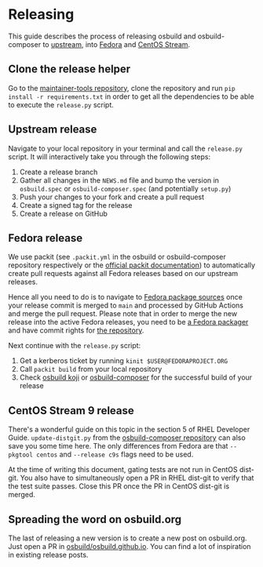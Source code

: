 # Releasing

This guide describes the process of releasing osbuild and osbuild-composer to [upstream][upstream-git], into [Fedora][fedora-distgit] and [CentOS Stream][centos-distgit].

## Clone the release helper

Go to the [maintainer-tools repository][maintainer-tools], clone the repository and run `pip install -r requirements.txt` in order to get all the dependencies to be able to execute the `release.py` script.

## Upstream release

Navigate to your local repository in your terminal and call the `release.py` script. It will interactively take you through the following steps:

1. Create a release branch
2. Gather all changes in the `NEWS.md` file and bump the version in `osbuild.spec` or `osbuild-composer.spec` (and potentially `setup.py`)
3. Push your changes to your fork and create a pull request
4. Create a signed tag for the release
5. Create a release on GitHub

## Fedora release

We use packit (see `.packit.yml` in the osbuild or osbuild-composer repository respectively or the [official packit documentation][packit-dev]) to automatically create pull requests against all Fedora releases based on our upstream releases.

Hence all you need to do is to navigate to [Fedora package sources][src-fedora] once your release commit is merged to `main` and processed by GitHub Actions and merge the pull request. Please note that in order to merge the new release into the active Fedora releases, you need to be [a Fedora packager][new-fedora-packager] and have commit rights for [the repository][fedora-distgit].

Next continue with the `release.py` script:

1. Get a kerberos ticket by running `kinit $USER@FEDORAPROJECT.ORG`
2. Call `packit build` from your local repository
3. Check [osbuild koji][koji] or [osbuild-composer][koji-composer] for the successful build of your release

## CentOS Stream 9 release

There's a wonderful guide on this topic in the section 5 of RHEL Developer Guide. `update-distgit.py` from the [osbuild-composer repository][update-distgit] can also save you some time here. The only differences from Fedora are that `--pkgtool centos` and `--release c9s` flags need to be used.

At the time of writing this document, gating tests are not run in CentOS dist-git. You also have to simultaneously open a PR in RHEL dist-git to verify that the test suite passes. Close this PR once the PR in CentOS dist-git is merged.

## Spreading the word on osbuild.org

The last of releasing a new version is to create a new post on osbuild.org. Just open a PR in [osbuild/osbuild.github.io]. You can find a lot of inspiration in existing release posts.

[upstream-git]: https://github.com/osbuild/osbuild
[fedora-distgit]: https://src.fedoraproject.org/rpms/osbuild
[centos-distgit]: https://gitlab.com/redhat/centos-stream/rpms/osbuild
[maintainer-tools]: https://github.com/osbuild/maintainer-tools
[packit-dev]: https://packit.dev/docs/
[src-fedora]: https://src.fedoraproject.org/rpms/osbuild/pull-requests
[new-fedora-packager]: https://fedoraproject.org/wiki/Join_the_package_collection_maintainers
[osbuild/osbuild.github.io]: https://github.com/osbuild/osbuild.github.io
[koji]: https://koji.fedoraproject.org/koji/packageinfo?packageID=29756
[koji-composer]: https://koji.fedoraproject.org/koji/packageinfo?packageID=31032
[update-distgit]: https://github.com/osbuild/osbuild-composer/blob/main/tools/update-distgit.py
